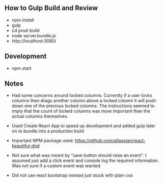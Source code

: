 ## How to Gulp Build and Review
 - npm install
 - gulp
 - cd prod-build
 - node server.bundle.js
 - http://localhost:3080/

## Development 
 - npm start

## Notes
- Had some concerns around locked columns. Currently if a user locks columns then drags another column above a locked column it will push down one of the previous locked columns. The instructions seemed to imply that the count of locked columns was more important than the actual columns themselves. 

- Used Create React App to speed up development and added gulp later on to bundle into a production build

- Important NPM package used: https://github.com/atlassian/react-beautiful-dnd

- Not sure what was meant by "save button should raise an event". I assumed just add a click event and console log the required information. Was not sure if a custom event was wanted.

- Did not use react bootstrap instead just stuck with plain css